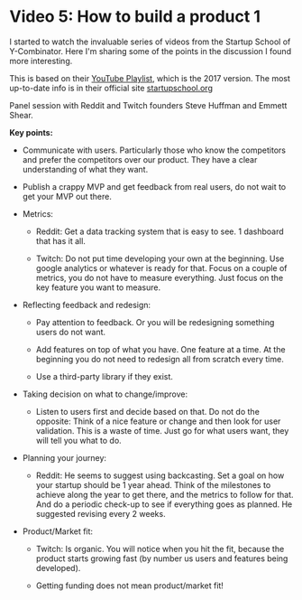 # Video 5: How to build a product 1

I started to watch the invaluable series of videos from the Startup School of Y-Combinator. Here I'm sharing some of the points in the discussion I found more interesting.  

This is based on their [<span class="underline">YouTube Playlist</span>](https://www.youtube.com/playlist?list=PLQ-uHSnFig5MiLRb-l6yiCBGyqfVyVf17), which is the 2017 version. The most up-to-date info is in their official site [startupschool.org](https://www.startupschool.org/)

Panel session with Reddit and Twitch founders Steve Huffman and Emmett Shear.

**Key points:**

  - Communicate with users. Particularly those who know the competitors and prefer the competitors over our product. They have a clear understanding of what they want.

  - Publish a crappy MVP and get feedback from real users, do not wait to get your MVP out there.

  - Metrics:

      - Reddit: Get a data tracking system that is easy to see. 1 dashboard that has it all.

      - Twitch: Do not put time developing your own at the beginning. Use google analytics or whatever is ready for that. Focus on a couple of metrics, you do not have to measure everything. Just focus on the key feature you want to measure.

  - Reflecting feedback and redesign:

      - Pay attention to feedback. Or you will be redesigning something users do not want.

      - Add features on top of what you have. One feature at a time. At the beginning you do not need to redesign all from scratch every time.

      - Use a third-party library if they exist.

  - Taking decision on what to change/improve:

      - Listen to users first and decide based on that. Do not do the opposite: Think of a nice feature or change and then look for user validation. This is a waste of time. Just go for what users want, they will tell you what to do.

  - Planning your journey:

      - Reddit: He seems to suggest using backcasting. Set a goal on how your startup should be 1 year ahead. Think of the milestones to achieve along the year to get there, and the metrics to follow for that. And do a periodic check-up to see if everything goes as planned. He suggested revising every 2 weeks.

  - Product/Market fit:

      - Twitch: Is organic. You will notice when you hit the fit, because the product starts growing fast (by number us users and features being developed).

      - Getting funding does not mean product/market fit\!
